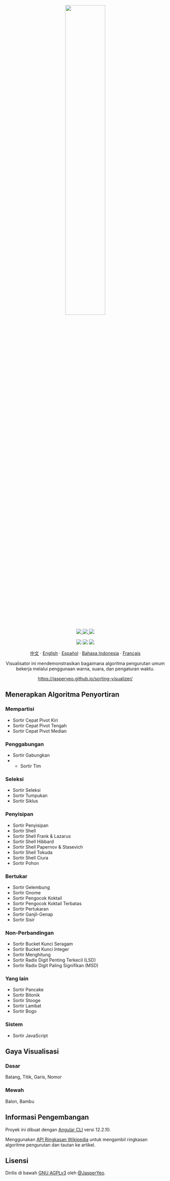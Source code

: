 <p align="center">
  <a href="https://jasperyeo.github.io/sorting-visualizer/" target="_blank" title="Sorting Visualizer">
    <img src="https://jasperyeo.github.io/sorting-visualizer/assets/images/large-image-preview.png" width="50%"/>
  </a>
</p>
<p align="center">
  <a href="https://github.com/JasperYeo/sorting-visualizer" target="_blank" title="Jasper Yeo - sorting-visualizer">
    <img src="https://img.shields.io/static/v1?label=JasperYeo&message=sorting-visualizer&color=blue&logo=github"/>
  </a>
  <a href="https://pages.github.com/" target="_blank" title="Hosted with GH Pages">
    <img src="https://img.shields.io/badge/Hosted_with-GitHub_Pages-green?logo=github&logoColor=white"/>
  </a>
  <a href="#license" target="_blank" title="License - GNU_AGPLv3">
    <img src="https://img.shields.io/badge/License-GNU_AGPLv3-yellow"/>
  </a>
</p>
<p align="center">
  <a target="_blank" title="GitHub deployments">
    <img src="https://img.shields.io/github/deployments/jasperyeo/sorting-visualizer/github-pages"/>
  </a>
  <a target="_blank" title="GitHub last commit">
    <img src="https://img.shields.io/github/last-commit/jasperyeo/sorting-visualizer"/>
  </a>
  <a target="_blank" title="W3C Validation">
    <img src="https://img.shields.io/w3c-validation/html?targetUrl=https%3A%2F%2Fjasperyeo.github.io%2Fsorting-visualizer%2F"/>
  </a>
</p>
<p align="center">
  <a href="https://github.com/jasperyeo/sorting-visualizer/blob/main/README_ZH.md" target="_blank" title="中文">中文</a>
   · 
  <a href="https://github.com/jasperyeo/sorting-visualizer/blob/main/README.md" target="_blank" title="English">English</a>
   · 
  <a href="https://github.com/jasperyeo/sorting-visualizer/blob/main/README_ES.md" target="_blank" title="Español">Español</a>
   · 
  <a href="https://github.com/jasperyeo/sorting-visualizer/blob/main/README_ID.md" target="_blank" title="Bahasa Indonesia">Bahasa Indonesia</a>
   · 
  <a href="https://github.com/jasperyeo/sorting-visualizer/blob/main/README_FR.md" target="_blank" title="Français">Français</a>
</p>
<p align="center">
  Visualisator ini mendemonstrasikan bagaimana algoritma pengurutan umum bekerja melalui penggunaan warna, suara, dan pengaturan waktu.
</p>
<p align="center">
  <a href="https://jasperyeo.github.io/sorting-visualizer/" target="_blank" title="https://jasperyeo.github.io/sorting-visualizer/">
    https://jasperyeo.github.io/sorting-visualizer/
  </a>
</p>

## Menerapkan Algoritma Penyortiran

### Mempartisi
- Sortir Cepat Pivot Kiri
- Sortir Cepat Pivot Tengah
- Sortir Cepat Pivot Median

### Penggabungan
- Sortir Gabungkan
- - Sortir Tim

### Seleksi
- Sortir Seleksi
- Sortir Tumpukan
- Sortir Siklus

### Penyisipan
- Sortir Penyisipan
- Sortir Shell
- Sortir Shell Frank & Lazarus
- Sortir Shell Hibbard
- Sortir Shell Papernov & Stasevich
- Sortir Shell Tokuda
- Sortir Shell Ciura
- Sortir Pohon

### Bertukar
- Sortir Gelembung
- Sortir Gnome
- Sortir Pengocok Koktail
- Sortir Pengocok Koktail Terbatas
- Sortir Pertukaran
- Sortir Ganjil-Genap
- Sortir Sisir

### Non-Perbandingan
- Sortir Bucket Kunci Seragam
- Sortir Bucket Kunci Integer
- Sortir Menghitung
- Sortir Radix Digit Penting Terkecil (LSD)
- Sortir Radix Digit Paling Signifikan (MSD)

### Yang lain
- Sortir Pancake
- Sortir Bitonik
- Sortir Stooge
- Sortir Lambat
- Sortir Bogo

### Sistem
- Sortir JavaScript

## Gaya Visualisasi

### Dasar
Batang, Titik, Garis, Nomor

### Mewah
Balon, Bambu

## Informasi Pengembangan

Proyek ini dibuat dengan [Angular CLI](https://github.com/angular/angular-cli) versi 12.2.10.

Menggunakan [API Ringkasan Wikipedia](https://en.wikipedia.org/api/rest_v1/#/) untuk mengambil ringkasan algoritme pengurutan dan tautan ke artikel.

## Lisensi

Dirilis di bawah [GNU AGPLv3](/LICENSE) oleh [@JasperYeo](https://github.com/JasperYeo).
